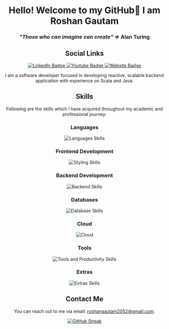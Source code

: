 
<h1 align="center">Hello! Welcome to my GitHub👋 I am Roshan Gautam</h1>
<h3 align="center"><em>"Those who can imagine can create" =></em> Alan Turing</h3>

<h2 align="center">Social Links</h2>

<p align="center">
<a href="https://www.linkedin.com/in/roshan-gautam">
  <img src="https://img.shields.io/badge/LinkedIn-blue?style=for-the-badge&logo=linkedin&logoColor=white" alt="LinkedIn Badge"/>
  </a>
  <a href="https://www.youtube.com/channel/UCztK1pZymxWJv1s3X1V-MMQ">
    <img src="https://img.shields.io/badge/YouTube-red?style=for-the-badge&logo=youtube&logoColor=white" alt="Youtube Badge"/>
    </a>
        <a href="https://roshangautam.uk/">
        <img src="https://img.shields.io/badge/Website-000000?style=for-the-badge&logo=About.me&logoColor=white" alt="Website Badge"/>
        </a>
</p>
<p align ="center">
  I am a software developer focused in  developing reactive, scalable backend application with experience on Scala and Java.
</p>
<h2 align="center">Skills</h1>
<p align="center">
  Following are the skills which I have acquired throughout my academic and professional journey:
</p>

<h3 align="center">Languages</h3>

<p align="center">
  <img src="https://skillicons.dev/icons?i=scala,java,python,js,c,cpp" alt="Languages Skills">
</p>
<h3 align="center">Frontend Development </h3>

<p align="center">
  <img src="https://skillicons.dev/icons?i=html,css,bootstrap" alt="Styling Skills">
</p>

<h3 align="center">Backend Development</h3>

<p align="center">
  <img src="https://skillicons.dev/icons?i=spring,nodejs" alt="Backend Skills">
</p>

<h3 align="center">Databases</h3>

<p align="center">
  <img src="https://skillicons.dev/icons?i=mysql,mongodb" alt="Database Skills">
</p>
<h3 align="center">Cloud</h3>

<p align="center">
  <img src="https://skillicons.dev/icons?i=azure,gcp" alt="Cloud">
</p>

<h3 align="center">Tools</h3>

<p align="center">
  <img src="https://skillicons.dev/icons?i=git,github,githubactions,gitlab,hibernate,maven,idea,atom,vscode,bash,docker,linux" alt="Tools and Productivity Skills">
</p>

<h3 align="center">Extras</h3>

<p align="center">
  <img src="https://skillicons.dev/icons?i=ps" alt="Extras Skills">
</p>

<h2 align="center">Contact Me</h2>

<p align="center">
  You can reach out to me via email: <a href="mailto:roshangautam1876@gmail.com">roshangautam2052@gmail.com</a>.
</p>
<p align ="center">
<a href="https://git.io/streak-stats"><img src="https://github-readme-streak-stats.herokuapp.com?user=Roshangautam2052" alt="GitHub Streak" /></a>
</p>
